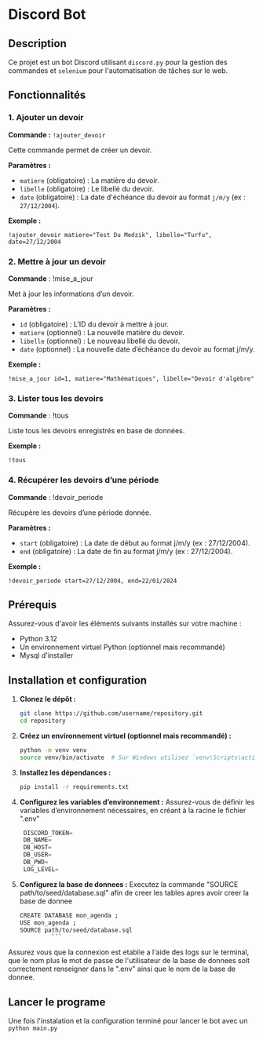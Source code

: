 # Discord Bot

## Description

Ce projet est un bot Discord utilisant `discord.py` pour la gestion des commandes et `selenium` pour l'automatisation de tâches sur le web.

## Fonctionnalités
### 1. Ajouter un devoir
**Commande :** `!ajouter_devoir`

Cette commande permet de créer un devoir.

**Paramètres :**
- `matiere` (obligatoire) : La matière du devoir.
- `libelle` (obligatoire) : Le libellé du devoir.
- `date` (obligatoire) : La date d'échéance du devoir au format `j/m/y` (ex : `27/12/2004`).

**Exemple :**
```plaintext
!ajouter_devoir matiere="Test Du Medzik", libelle="Turfu", date=27/12/2004
```

### 2. Mettre à jour un devoir
**Commande** : !mise_a_jour

Met à jour les informations d’un devoir.

**Paramètres :**
- `id` (obligatoire) : L’ID du devoir à mettre à jour.
-	`matiere` (optionnel) : La nouvelle matière du devoir.
- `libelle` (optionnel) : Le nouveau libellé du devoir.
- 	`date` (optionnel) : La nouvelle date d’échéance du devoir au format j/m/y.

**Exemple :**
```plaintext
!mise_a_jour id=1, matiere="Mathématiques", libelle="Devoir d'algèbre"
```

### 3. Lister tous les devoirs
**Commande** : !tous

Liste tous les devoirs enregistrés en base de données.

**Exemple :**
```plaintext
!tous
```

### 4.  Récupérer les devoirs d’une période
**Commande** : !devoir_periode

Récupère les devoirs d’une période donnée.

**Paramètres :**
- `start` (obligatoire) : La date de début au format j/m/y (ex : 27/12/2004).
- `end` (obligatoire) : La date de fin au format j/m/y (ex : 27/12/2004).

**Exemple :**
```plaintext
!devoir_periode start=27/12/2004, end=22/01/2024
```

## Prérequis

Assurez-vous d'avoir les éléments suivants installés sur votre machine :
- Python 3.12
- Un environnement virtuel Python (optionnel mais recommandé)
- Mysql d'installer 

## Installation et configuration

1. **Clonez le dépôt :**

   ```bash
   git clone https://github.com/username/repository.git
   cd repository
   ```


2. **Créez un environnement virtuel (optionnel mais recommandé) :**
   ```bash
   python -m venv venv
   source venv/bin/activate  # Sur Windows utilisez `venv\Scripts\activate`
   ```

3. **Installez les dépendances :**
   ```bash
   pip install -r requirements.txt
   ```
    
4. **Configurez les variables d’environnement :**
Assurez-vous de définir les variables d’environnement nécessaires, en créant à la racine le fichier ".env" 
   ```python
    DISCORD_TOKEN=
    DB_NAME=
    DB_HOST=
    DB_USER=
    DB_PWD=
    LOG_LEVEL=
   ```


5. **Configurez la base de donnees :**
Executez la commande "SOURCE path/to/seed/database.sql" afin de creer les tables apres avoir creer la base de donnee
   ```bash
   CREATE DATABASE mon_agenda ;
   USE mon_agenda ;
   SOURCE path/to/seed/database.sql
			```
Assurez vous que la connexion est etablie a l'aide des logs sur le terminal, que le nom plus le mot de passe de l'utilisateur de la base 
de donnees soit correctement renseigner dans le ".env" ainsi que le nom de la base de donnee.

## Lancer le programe

Une fois l'instalation et la configuration terminé pour lancer le bot avec un `python main.py`


